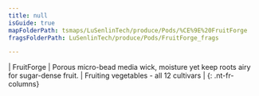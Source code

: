 ```yaml
---
title: null
isGuide: true
mapFolderPath: tsmaps/LuSenlinTech/produce/Pods/%CE%9E%20FruitForge
fragsFolderPath: LuSenlinTech/produce/Pods/FruitForge_frags

---
```



<!-- tsGuideRenderComment {"guide":{"id":"xXuA3p07I","path":"LuSenlinTech/produce/Pods","fragmentFolderPath":"LuSenlinTech/produce/Pods/FruitForge_frags"},"fragment":{"id":"xXuA3p07I","topLevelMapKey":"wekUww017C","mapKeyChain":"wekUww017C","guideID":"xXuA3p1wa","guidePath":"c:/GitHub/MuddySpud/MuddySpud.github.io/tsmaps/LuSenlinTech/produce/Pods/FruitForge.tspod","chartKey":"wekUww017C","isLeaf":false,"options":[{"id":"xXuA470sd","option":"FruitForge details","order":1,"isAncillary":true}]}} -->

| FruitForge | Porous micro-bead media wick, moisture yet keep roots airy for sugar-dense fruit. | Fruiting vegetables - all 12 cultivars |
{: .nt-fr-columns}
